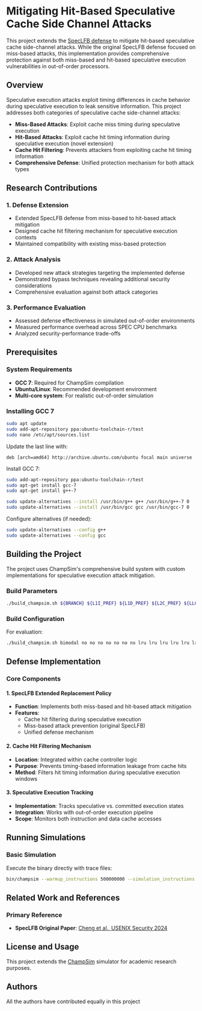 # Mitigating Hit-Based Speculative Cache Side Channel Attacks

This project extends the [SpecLFB defense](https://www.usenix.org/system/files/sec24summer-prepub-556-cheng-xiaoyu.pdf) to mitigate hit-based speculative cache side-channel attacks. While the original SpecLFB defense focused on miss-based attacks, this implementation provides comprehensive protection against both miss-based and hit-based speculative execution vulnerabilities in out-of-order processors.

## Overview

Speculative execution attacks exploit timing differences in cache behavior during speculative execution to leak sensitive information. This project addresses both categories of speculative cache side-channel attacks:

- **Miss-Based Attacks**: Exploit cache miss timing during speculative execution
- **Hit-Based Attacks**: Exploit cache hit timing information during speculative execution (novel extension)
- **Cache Hit Filtering**: Prevents attackers from exploiting cache hit timing information
- **Comprehensive Defense**: Unified protection mechanism for both attack types

## Research Contributions

### 1. Defense Extension
- Extended SpecLFB defense from miss-based to hit-based attack mitigation
- Designed cache hit filtering mechanism for speculative execution contexts
- Maintained compatibility with existing miss-based protection

### 2. Attack Analysis
- Developed new attack strategies targeting the implemented defense
- Demonstrated bypass techniques revealing additional security considerations
- Comprehensive evaluation against both attack categories

### 3. Performance Evaluation
- Assessed defense effectiveness in simulated out-of-order environments
- Measured performance overhead across SPEC CPU benchmarks
- Analyzed security-performance trade-offs

## Prerequisites

### System Requirements

- **GCC 7**: Required for ChampSim compilation
- **Ubuntu/Linux**: Recommended development environment
- **Multi-core system**: For realistic out-of-order simulation

### Installing GCC 7

```bash
sudo apt update 
sudo add-apt-repository ppa:ubuntu-toolchain-r/test 
sudo nano /etc/apt/sources.list
```

Update the last line with:
```
deb [arch=amd64] http://archive.ubuntu.com/ubuntu focal main universe
```

Install GCC 7:
```bash
sudo add-apt-repository ppa:ubuntu-toolchain-r/test 
sudo apt-get install gcc-7 
sudo apt-get install g++-7 

sudo update-alternatives --install /usr/bin/g++ g++ /usr/bin/g++-7 0 
sudo update-alternatives --install /usr/bin/gcc gcc /usr/bin/gcc-7 0
```

Configure alternatives (if needed):
```bash
sudo update-alternatives --config g++ 
sudo update-alternatives --config gcc
```

## Building the Project

The project uses ChampSim's comprehensive build system with custom implementations for speculative execution attack mitigation.

### Build Parameters

```bash
./build_champsim.sh ${BRANCH} ${L1I_PREF} ${L1D_PREF} ${L2C_PREF} ${LLC_PREF} ${ITLB_PREF} ${DTLB_PREF} ${STLB_PREF} ${BTB_REPL} ${L1I_REPL} ${L1D_REPL} ${L2C_REPL} ${LLC_REPL} ${ITLB_REPL} ${DTLB_REPL} ${STLB_REPL} ${NUM_CORE} ${TAIL_NAME}
```

### Build Configuration

For  evaluation:
```bash
./build_champsim.sh bimodal no no no no no no no lru lru lru lru lru lru lru lru 2 no
```



## Defense Implementation

### Core Components

#### 1. SpecLFB Extended Replacement Policy
- **Function**: Implements both miss-based and hit-based attack mitigation
- **Features**: 
  - Cache hit filtering during speculative execution
  - Miss-based attack prevention (original SpecLFB)
  - Unified defense mechanism

#### 2. Cache Hit Filtering Mechanism
- **Location**: Integrated within cache controller logic
- **Purpose**: Prevents timing-based information leakage from cache hits
- **Method**: Filters hit timing information during speculative execution windows

#### 3. Speculative Execution Tracking
- **Implementation**: Tracks speculative vs. committed execution states
- **Integration**: Works with out-of-order execution pipeline
- **Scope**: Monitors both instruction and data cache accesses

## Running Simulations

### Basic Simulation

Execute the binary directly with trace files:

```bash
bin/champsim --warmup_instructions 500000000 --simulation_instructions 500000000 ~/path/to/traces/trace_name.champsimtrace.xz
```


## Related Work and References

### Primary Reference
- **SpecLFB Original Paper**: [Cheng et al., USENIX Security 2024](https://www.usenix.org/system/files/sec24summer-prepub-556-cheng-xiaoyu.pdf)

## License and Usage

This project extends the [ChampSim](https://github.com/ChampSim/ChampSim) simulator for academic research purposes. 

## Authors
All the authors have contributed equally in this project
